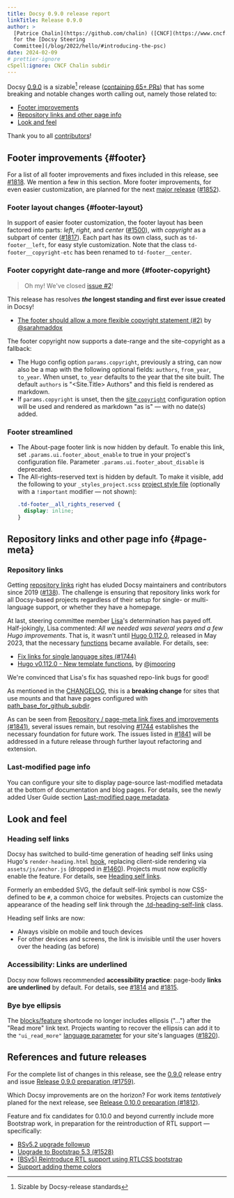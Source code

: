 ```yaml
---
title: Docsy 0.9.0 release report
linkTitle: Release 0.9.0
author: >
  [Patrice Chalin](https://github.com/chalin) ([CNCF](https://www.cncf.io/)),
  for the [Docsy Steering
  Committee](/blog/2022/hello/#introducing-the-psc)
date: 2024-02-09
# prettier-ignore
cSpell:ignore: CNCF Chalin subdir
---
```


Docsy [0.9.0] is a sizable[^1] release ([containing 65+ PRs][v0.8.0...v0.9.0])
that has some breaking and notable changes worth calling out, namely those
related to:

- [Footer improvements](#footer)
- [Repository links and other page info](#page-meta)
- [Look and feel](#look-and-feel)

Thank you to all [contributors][0.9.0]!

## Footer improvements {#footer}

For a list of all footer improvements and fixes included in this release, see
[#1818]. We mention a few in this section. More footer improvements, for even
easier customization, are planned for the next [major release][#1812] ([#1852]).

### Footer layout changes {#footer-layout}

In support of easier footer customization, the footer layout has been factored
into parts: _left_, _right_, and _center_ ([#1500]), with _copyright_ as a
subpart of center ([#1817]). Each part has its own class, such as
`td-footer__left`, for easy style customization. Note that the class
`td-footer__copyright-etc` has been renamed to `td-footer__center`.

### Footer copyright date-range and more {#footer-copyright}

> Oh my! We've closed [issue #2][#2]!

This release has resolves **_the_ longest standing and first ever issue
created** in Docsy!

- [The footer should allow a more flexible copyright statement (#2)][#2] by
  [@sarahmaddox]

The footer copyright now supports a date-range and the site-copyright as a
fallback:

- The Hugo config option `params.copyright`, previously a string, can now also
  be a map with the following optional fields: `authors`, `from_year`,
  `to_year`. When unset, `to_year` defaults to the year that the site built. The
  default `authors` is "<Site.Title> Authors" and this field is rendered as
  markdown.
- If `params.copyright` is unset, then the [site `copyright`] configuration
  option will be used and rendered as markdown "as is" &mdash; with no date(s)
  added.

[site `copyright`]: https://gohugo.io/methods/site/copyright/

### Footer streamlined

- The About-page footer link is now hidden by default. To enable this link, set
  `.params.ui.footer_about_enable` to true in your project's configuration file.
  Parameter `.params.ui.footer_about_disable` is deprecated.
- The All-rights-reserved text is hidden by default. To make it visible, add the
  following to your `_styles_project.scss` [project style file] (optionally
  with a `!important` modifier &mdash; not shown):
  ```scss
  .td-footer__all_rights_reserved {
    display: inline;
  }
  ```

[project style file]:
  https://www.docsy.dev/docs/adding-content/lookandfeel/#project-style-files

## Repository links and other page info {#page-meta}

### Repository links

Getting [repository links] right has eluded Docsy maintainers and contributors
since 2019 ([#138]). The challenge is ensuring that repository links work for
all Docsy-based projects regardless of their setup for single- or multi-language
support, or whether they have a homepage.

At last, steering committee member [Lisa]'s determination has payed off.
Half-jokingly, Lisa commented: _All we needed was several years and a few Hugo
improvements_. That is, it wasn't until [Hugo 0.112.0], released in May 2023,
that the necessary [functions] became available. For details, see:

- [Fix links for single language sites (#1744)][#1744]
- [Hugo v0.112.0 - New template functions][tmpl-func], by [@jmooring]

We're convinced that Lisa's fix has squashed repo-link bugs for good!

As mentioned in the [CHANGELOG][CL@0.9.0], this is a **breaking change** for
sites that use mounts and that have pages configured with
[path_base_for_github_subdir].

As can be seen from [Repository / page-meta link fixes and improvements
(#1841)][#1841], several issues remain, but resolving [#1744] establishes the
necessary foundation for future work. The issues listed in [#1841] will be
addressed in a future release through further layout refactoring and extension.

### Last-modified page info

You can configure your site to display page-source last-modified metadata at the
bottom of documentation and blog pages. For details, see the newly added User
Guide section [Last-modified page metadata].

[Last-modified page metadata]:
  /docs/adding-content/repository-links/#last-modified-page-metadata

## Look and feel

### Heading self links

Docsy has switched to build-time generation of heading self links using Hugo's
`render-heading.html` [hook], replacing client-side rendering via
`assets/js/anchor.js` (dropped in [#1460]). Projects must now explicitly enable
the feature. For details, see [Heading self links].

Formerly an embedded SVG, the default self-link symbol is now CSS-defined to be
`#`, a common choice for websites. Projects can customize the appearance of the
heading self link through the [.td-heading-self-link] class.

Heading self links are now:

- Always visible on mobile and touch devices
- For other devices and screens, the link is invisible until the user hovers
  over the heading (as before)

[Heading self links]: /docs/adding-content/navigation/#heading-self-links

### Accessibility: Links are underlined

Docsy now follows recommended **accessibility practice**: page-body **links are
underlined** by default. For details, see [#1814] and [#1815].

### Bye bye ellipsis

The [blocks/feature] shortcode no longer includes ellipsis ("...") after the
"Read more" link text. Projects wanting to recover the ellipsis can add it to
the `"ui_read_more"` [language parameter] for your site's languages ([#1820]).

## References and future releases

For the complete list of changes in this release, see the [0.9.0] release entry
and issue
[Release 0.9.0 preparation (#1759)](https://github.com/google/docsy/issues/1759).

Which Docsy improvements are on the horizon? For work items _tentatively_ planed
for the next release, see
[Release 0.10.0 preparation (#1812)](https://github.com/google/docsy/issues/1812).

Feature and fix candidates for 0.10.0 and beyond currently include more
Bootstrap work, in preparation for the reintroduction of RTL support &mdash;
specifically:

- [BSv5.2 upgrade followup](https://github.com/google/docsy/issues/1510)
- [Upgrade to Bootstrap 5.3 (#1528)](https://github.com/google/docsy/issues/1528)
- [[BSv5] Reintroduce RTL support using RTLCSS bootstrap](https://github.com/google/docsy/issues/1442)
- [Support adding theme colors](https://github.com/google/docsy/issues/1845)

[.td-heading-self-link]:
  https://github.com/chalin/docsy/blob/849dea0790bbaef5f4f71659824f44045afcd65e/assets/scss/_content.scss#L98
[@deining]: https://github.com/deining
[@jmooring]: https://github.com/jmooring
[@sarahmaddox]: https://github.com/sarahmaddox
[@yann-soubeyrand]: https://github.com/yann-soubeyrand
[#138]: https://github.com/google/docsy/issues/138
[#1460]: https://github.com/google/docsy/issues/1460
[#1500]: https://github.com/google/docsy/pull/1500
[#1744]: https://github.com/google/docsy/pull/1744
[#1812]: https://github.com/google/docsy/issues/1812
[#1814]: https://github.com/google/docsy/issues/1814
[#1815]: https://github.com/google/docsy/pull/1815
[#1817]: https://github.com/google/docsy/pull/1817
[#1818]: https://github.com/google/docsy/pull/1818
[#1820]: https://github.com/google/docsy/issues/1820
[#1841]: https://github.com/google/docsy/issues/1841
[#1852]: https://github.com/google/docsy/issues/1852
[#2]: https://github.com/google/docsy/issues/2
[blocks/feature]:
  https://www.docsy.dev/docs/adding-content/shortcodes/#blocksfeature
[CL@0.9.0]: https://github.com/google/docsy/blob/main/CHANGELOG.md/#090
[functions]: https://gohugo.io/functions/
[hook]: https://gohugo.io/templates/render-hooks/
[Hugo 0.112.0]: https://github.com/gohugoio/hugo/releases/tag/v0.112.0
[language parameter]:
  https://www.docsy.dev/docs/language/#internationalization-bundles
[Lisa]: https://github.com/LisaFC
[mounts]:
  https://gohugo.io/hugo-modules/configuration/#module-configuration-mounts
[path_base_for_github_subdir]:
  https://www.docsy.dev/docs/adding-content/repository-links/#path_base_for_github_subdir-optional
[0.9.0]: https://github.com/google/docsy/releases/tag/v0.9.0
[repository links]: https://www.docsy.dev/docs/adding-content/repository-links/
[tmpl-func]:
  https://discourse.gohugo.io/t/hugo-v0-112-0-new-template-functions/44512
[v0.8.0...v0.9.0]: https://github.com/google/docsy/compare/v0.8.0...v0.9.0

[^1]: Sizable by Docsy-release standards
